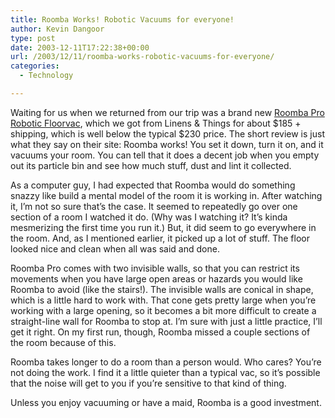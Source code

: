 ```yaml
---
title: Roomba Works! Robotic Vacuums for everyone!
author: Kevin Dangoor
type: post
date: 2003-12-11T17:22:38+00:00
url: /2003/12/11/roomba-works-robotic-vacuums-for-everyone/
categories:
  - Technology

---
```

Waiting for us when we returned from our trip was a brand new [Roomba Pro Robotic Floorvac][1], which we got from Linens & Things for about $185 + shipping, which is well below the typical $230 price. The short review is just what they say on their site: Roomba works! You set it down, turn it on, and it vacuums your room. You can tell that it does a decent job when you empty out its particle bin and see how much stuff, dust and lint it collected.

As a computer guy, I had expected that Roomba would do something snazzy like build a mental model of the room it is working in. After watching it, I&#8217;m not so sure that&#8217;s the case. It seemed to repeatedly go over one section of a room I watched it do. (Why was I watching it? It&#8217;s kinda mesmerizing the first time you run it.) But, it did seem to go everywhere in the room. And, as I mentioned earlier, it picked up a lot of stuff. The floor looked nice and clean when all was said and done.

Roomba Pro comes with two invisible walls, so that you can restrict its movements when you have large open areas or hazards you would like Roomba to avoid (like the stairs!). The invisible walls are conical in shape, which is a little hard to work with. That cone gets pretty large when you&#8217;re working with a large opening, so it becomes a bit more difficult to create a straight-line wall for Roomba to stop at. I&#8217;m sure with just a little practice, I&#8217;ll get it right. On my first run, though, Roomba missed a couple sections of the room because of this.

Roomba takes longer to do a room than a person would. Who cares? You&#8217;re not doing the work. I find it a little quieter than a typical vac, so it&#8217;s possible that the noise will get to you if you&#8217;re sensitive to that kind of thing.

Unless you enjoy vacuuming or have a maid, Roomba is a good investment.

 [1]: http://www.roombavac.com/buyroomba/defaultB.asp "Roomba Robotic Floorvac"